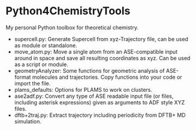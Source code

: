 # Python4ChemistryTools
My personal Python toolbox for theoretical chemistry.

- supercell.py: Generate Supercell from xyz-Trajectory file, can be used as module or standalone.
- move_atom.py: Move a single atom from an ASE-compatible input around in space and save all resulting coordinates as xyz. Can be used as a script or module.
- geometryAnalyzer: Some functions for geometric analysis of ASE-format molecules and trajectories. Copy functions into your code or import the file.
- plams_defaults: Options for PLAMS to work on clusters.
- ase2adf.py: Convert any type of ASE readable input file (or files, including asterisk expressions) given as arguments to ADF style XYZ files.
- dftb+2traj.py: Extract trajectory including periodicity from DFTB+ MD simulation.
